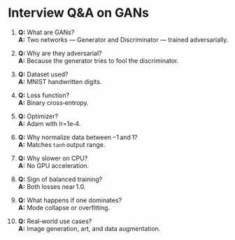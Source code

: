 # Interview Q&A on GANs

1. **Q:** What are GANs?  
   **A:** Two networks — Generator and Discriminator — trained adversarially.

2. **Q:** Why are they adversarial?  
   **A:** Because the generator tries to fool the discriminator.

3. **Q:** Dataset used?  
   **A:** MNIST handwritten digits.

4. **Q:** Loss function?  
   **A:** Binary cross‑entropy.

5. **Q:** Optimizer?  
   **A:** Adam with lr=1e‑4.

6. **Q:** Why normalize data between −1 and 1?  
   **A:** Matches `tanh` output range.

7. **Q:** Why slower on CPU?  
   **A:** No GPU acceleration.

8. **Q:** Sign of balanced training?  
   **A:** Both losses near 1.0.

9. **Q:** What happens if one dominates?  
   **A:** Mode collapse or overfitting.

10. **Q:** Real‑world use cases?  
    **A:** Image generation, art, and data augmentation.
